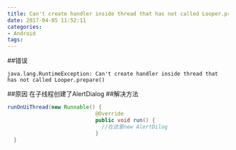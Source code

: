 ```yaml
---
title: Can't create handler inside thread that has not called Looper.prepare()
date: 2017-04-05 11:52:11
categories:
- Android
tags: 
---
```

##错误
```
java.lang.RuntimeException: Can't create handler inside thread that has not called Looper.prepare()
```
##原因
在子线程创建了AlertDialog
##解决方法
```java
runOnUiThread(new Runnable() {
                            @Override
                            public void run() {
                              //在这里new AlertDilog
                            }
  }
```